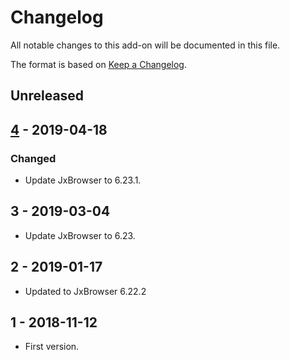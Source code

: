 # Changelog
All notable changes to this add-on will be documented in this file.

The format is based on [Keep a Changelog](https://keepachangelog.com/en/1.0.0/).

## Unreleased


## [4] - 2019-04-18

### Changed
- Update JxBrowser to 6.23.1.

## 3 - 2019-03-04

- Update JxBrowser to 6.23.

## 2 - 2019-01-17

- Updated to JxBrowser 6.22.2

## 1 - 2018-11-12

- First version.

[4]: https://github.com/zaproxy/zap-extensions/releases/jxbrowserwindows64-v4
